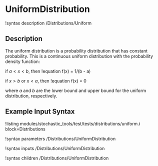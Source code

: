 # UniformDistribution

!syntax description /Distributions/Uniform

## Description

The uniform distribution is a probability distribution that has constant probability.
This is a continuous uniform distribution with the probability density function:

if $a < x < b$, then
!equation
f(x) = 1/(b - a)

if $x > b$ or $x < a$, then
!equation
f(x) = 0

where $a$ and $b$ are the lower bound and upper bound for the uniform distribution, respectively.

## Example Input Syntax

!listing modules/stochastic_tools/test/tests/distributions/uniform.i block=Distributions

!syntax parameters /Distributions/UniformDistribution

!syntax inputs /Distributions/UniformDistribution

!syntax children /Distributions/UniformDistribution
